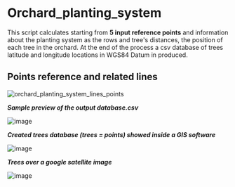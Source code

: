 # Orchard_planting_system
This script calculates starting from **5 input reference points** and information about the planting system as the rows and tree's distances, the position of each tree in the orchard. At the end of the process a csv database of trees latitude and longitude locations in WGS84 Datum in produced. 

## Points reference and related lines
![orchard_planting_system_lines_points](https://user-images.githubusercontent.com/118398203/212771179-4f726ce4-41a3-4ee9-8154-49a30f4b04e4.png)


***Sample preview of the output database.csv***

![image](https://user-images.githubusercontent.com/118398203/212690605-6d9e7495-c2f1-42fe-850f-f17159591044.png)

***Created trees database (trees = points) showed inside a GIS software***

![image](https://user-images.githubusercontent.com/118398203/212691872-5cf5243d-27be-4935-a925-dd04cb5c26fe.png)

***Trees over a google satellite image***

![image](https://user-images.githubusercontent.com/118398203/212692168-315c0377-435f-45b3-838a-6f94b2c39961.png)

